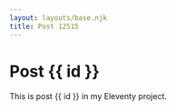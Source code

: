 ```yaml
---
layout: layouts/base.njk
title: Post 12515
---
```


# Post {{ id }}

This is post {{ id }} in my Eleventy project.
